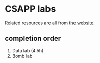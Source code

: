 # CSAPP labs

Related resources are all from [the website](http://csapp.cs.cmu.edu/3e/home.html).

## completion order

1. Data lab (4.5h)
2. Bomb lab